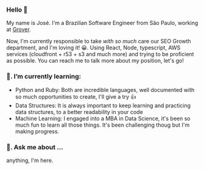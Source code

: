 ### Hello 👋

My name is José. I'm a Brazilian Software Engineer from São Paulo, working at [Grover](https://www.grover.com).

Now, I'm currently responsible to take _with so much_ care our SEO Growth department, and I'm loving it! 😀. Using React, Node, typescript, AWS services (cloudfront + r53 + s3 and much more) and trying to be proficient as possible. You can reach me to talk more about my position, let's go!

### 🌱. I’m currently learning:
* Python and Ruby: Both are incredible languages, well documented with so much opportunities to create, I'll give a try 👍
* Data Structures: It is always important to keep learning and practicing data structures, to a better readability in your code
* Machine Learning: I engaged into a MBA in Data Science, it's been so much fun to learn all those things. It's been challenging thoug but I'm making progress.

### 💬. Ask me about ... 
anything, I'm here.
